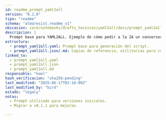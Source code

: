 ```yaml
---
id: readme_prompt_yaml2all
version: "0.1.0"
tipo: "readme"
schema: "almaresist.readme_v1"
ubicacion: core/notebooks/drafts_tecnicos/yaml2all/docs/prompt_yaml2all/README.yaml
descripcion: |
  Prompt base para YAML2ALL. Ejemplo de cómo pedir a la IA un conversor universal YAML->JSON/MD.
estructura:
  - prompt_yaml2all.yaml: Prompt base para generación del script.
  - prompt_yaml2all.json/.md: Copias de referencia, utilitarias para comparación y compatibilidad.
linked_to:
  - prompt_yaml2all.yaml
  - prompt_yaml2all.json
  - prompt_yaml2all.md
responsable: "kael"
hash_verificacion: "sha256:pending"
last_modified: "2025-06-17T02:16:00Z"
last_modified_by: "bird"
estado: "legacy"
notas:
  - Prompt utilizado para versiones iniciales.
  - Migrar a v0.1.1 para mejoras.

---
```


